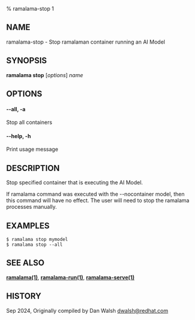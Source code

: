 % ramalama-stop 1

## NAME
ramalama\-stop - Stop ramalaman container running an AI Model

## SYNOPSIS
**ramalama stop** [*options*] *name*

## OPTIONS

#### **--all**, **-a**
Stop all containers

#### **--help**, **-h**
Print usage message

## DESCRIPTION
Stop specified container that is executing the AI Model.

If ramalama command was executed with the --nocontainer model, then
this command will have no effect. The user will need to stop the ramalama
processes manually.

## EXAMPLES

```
$ ramalama stop mymodel
$ ramalama stop --all
```

## SEE ALSO
**[ramalama(1)](ramalama.1.md)**, **[ramalama-run(1)](ramalama-run.1.md)**, **[ramalama-serve(1)](ramalama-serve.1.md)**


## HISTORY
Sep 2024, Originally compiled by Dan Walsh <dwalsh@redhat.com>
